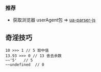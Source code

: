 ### 推荐
- 获取浏览器 userAgent包 =>
[ua-parser-js](https://www.npmjs.com/package/ua-parser-js)



## 奇淫技巧

```
10 >>> 1 // 5 取中值
13.93 >>> 0 // 13 舍去余数
~~'5'   // 5
~~undefined  // 0

```
